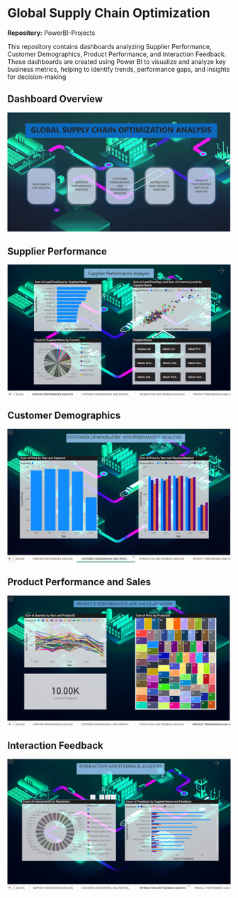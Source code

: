 # Global Supply Chain Optimization

**Repository:** PowerBI-Projects

This repository contains dashboards analyzing Supplier Performance, Customer Demographics, Product Performance, and Interaction Feedback. 
These dashboards are created using Power BI to visualize and analyze key business metrics, helping to identify trends, performance gaps, and insights for decision-making


## Dashboard Overview
![Dashboard Overview](https://github.com/Sameera-cod/Powerbi-Projects/raw/main/Dashboard_Overview.png)

## Supplier Performance
![Supplier Performance](https://github.com/Sameera-cod/Powerbi-Projects/raw/main/Supplier_Performance.png)

## Customer Demographics
![Customer Demographics](https://github.com/Sameera-cod/Powerbi-Projects/raw/main/Customer_Demographic_and_Performance.png)

## Product Performance and Sales
![Product Performance](https://github.com/Sameera-cod/Powerbi-Projects/raw/main/Product_Performance_and_Sales_Analysis.png)

## Interaction Feedback
![Interaction Feedback](https://github.com/Sameera-cod/Powerbi-Projects/raw/main/Interaction_and_Feedback_Analysis.png)


